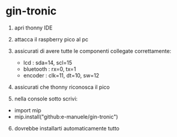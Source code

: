 # gin-tronic

1. apri thonny IDE

2. attacca il raspberry pico al pc

3. assicurati di avere tutte le componenti collegate correttamente:
    - lcd : sda=14, scl=15
    - bluetooth : rx=0, tx=1
    - encoder : clk=11, dt=10, sw=12
4. assicurati che thonny riconosca il pico

5. nella console sotto scrivi:
- import mip
- mip.install("github:e-manuele/gin-tronic")

6. dovrebbe installarti automaticamente tutto

